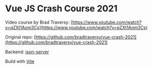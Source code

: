 # Vue JS Crash Course 2021

Video course by Brad Traversy: [https://www.youtube.com/watch?v=qZXt1Aom3Cs](https://www.youtube.com/watch?v=qZXt1Aom3Cs)

Original repo: [https://github.com/bradtraversy/vue-crash-2021](https://github.com/bradtraversy/vue-crash-2021)

Backend: [json-server](https://github.com/typicode/json-server)

Build with [Vite](https://vitejs.dev/guide/#scaffolding-your-first-vite-project)
